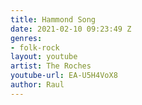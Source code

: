 ```yaml
---
title: Hammond Song
date: 2021-02-10 09:23:49 Z
genres:
- folk-rock
layout: youtube
artist: The Roches
youtube-url: EA-U5H4VoX8
author: Raul
---
```



